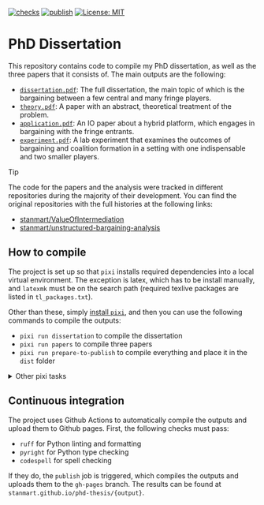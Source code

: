 [![checks](https://github.com/stanmart/phd-thesis/actions/workflows/ci.yml/badge.svg)](https://github.com/stanmart/phd-thesis/actions/workflows/ci.yml)
[![publish](https://github.com/stanmart/phd-thesis/actions/workflows/publish.yml/badge.svg)](https://github.com/stanmart/phd-thesis/actions/workflows/publish.yml)
[![License: MIT](https://img.shields.io/badge/license-MIT-blue)](https://opensource.org/licenses/MIT)

# PhD Dissertation

This repository contains code to compile my PhD dissertation, as well as the three papers that it consists of. The main outputs are the following:

 * [`dissertation.pdf`](https://stanmart.github.io/phd-thesis/dissertation.pdf): The full dissertation, the main topic of which is the bargaining between a few central and many fringe players.
 * [`theory.pdf`](https://stanmart.github.io/phd-thesis/theory.pdf): A paper with an abstract, theoretical treatment of the problem.
 * [`application.pdf`](https://stanmart.github.io/phd-thesis/application.pdf): An IO paper about a hybrid platform, which engages in bargaining with the fringe entrants.
 * [`experiment.pdf`](https://stanmart.github.io/phd-thesis/experiment.pdf): A lab experiment that examines the outcomes of bargaining and coalition formation in a setting with one indispensable and two smaller players.

> [!TIP]
> The code for the papers and the analysis were tracked in different repositories during the majority of their development.
> You can find the original repositories with the full histories at the following links:
> * [stanmart/ValueOfIntermediation](https://github.com/stanmart/ValueOfIntermediation)
> * [stanmart/unstructured-bargaining-analysis](https://github.com/stanmart/unstructured-bargaining-analysis)

## How to compile

The project is set up so that `pixi` installs required dependencies into a local virtual environment. The exception is latex, which has to be install manually, and `latexmk` must be on the search path (required texlive packages are listed in `tl_packages.txt`).

Other than these, simply [install `pixi`](https://pixi.sh/latest/#installation), and then you can use the following commands to compile the outputs:

 * `pixi run dissertation` to compile the dissertation
 * `pixi run papers` to compile three papers
 * `pixi run prepare-to-publish` to compile everything and place it in the `dist` folder

<details>
<summary>Other pixi tasks</summary>
The following commands are available to check the code:

 * `pixi run format` to format the Python code using `ruff`
 * `pixi run lint` to lint the Python code using `ruff`
 * `pixi run typecheck` to typecheck the Python code using `pyright`
 * `pixi run spell` to check the spelling using `codespell`
 * `pixi run check` to run all the checks

The following commands are available to create graphs of snakemake's execution plan:

 * `pixi run dag` to create a directed acyclic graph of the snakemake workflow
 * `pixi run filegraph` to create a file graph of the snakemake workflow
 * `pixi run rulegraph` to create a rule graph of the snakemake workflow

The following commands are used for the CI publish job:

 * `pixi run update-latex-deps` to collect the texlive packages needed for the project and write them to `tl_packages.txt`
 * `pixi run prepare-to-publish` to collect every output file and place them into the `gh-pages` folder

</details>

## Continuous integration

The project uses Github Actions to automatically compile the outputs and upload them to Github pages. First, the following checks must pass:

 * `ruff` for Python linting and formatting
 * `pyright` for Python type checking
 * `codespell` for spell checking

If they do, the `publish` job is triggered, which compiles the outputs and uploads them to the `gh-pages` branch. The results can be found at `stanmart.github.io/phd-thesis/{output}`.
